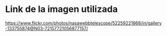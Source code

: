 # Link de la imagen utilizada

https://www.flickr.com/photos/nasawebbtelescope/52259221868/in/gallery-133755874@N03-72157721056877157/